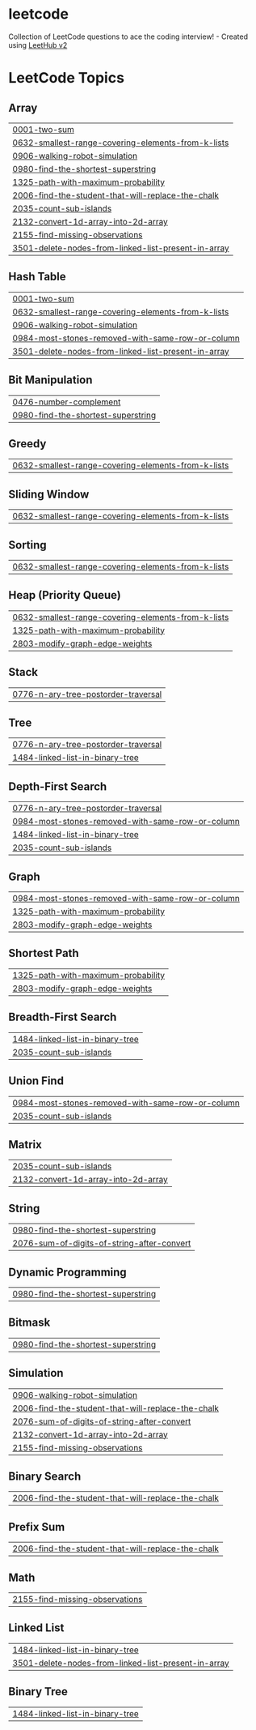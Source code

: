 # leetcode
Collection of LeetCode questions to ace the coding interview! - Created using [LeetHub v2](https://github.com/arunbhardwaj/LeetHub-2.0)

<!---LeetCode Topics Start-->
# LeetCode Topics
## Array
|  |
| ------- |
| [0001-two-sum](https://github.com/SRV1030/leetcode/tree/master/0001-two-sum) |
| [0632-smallest-range-covering-elements-from-k-lists](https://github.com/SRV1030/leetcode/tree/master/0632-smallest-range-covering-elements-from-k-lists) |
| [0906-walking-robot-simulation](https://github.com/SRV1030/leetcode/tree/master/0906-walking-robot-simulation) |
| [0980-find-the-shortest-superstring](https://github.com/SRV1030/leetcode/tree/master/0980-find-the-shortest-superstring) |
| [1325-path-with-maximum-probability](https://github.com/SRV1030/leetcode/tree/master/1325-path-with-maximum-probability) |
| [2006-find-the-student-that-will-replace-the-chalk](https://github.com/SRV1030/leetcode/tree/master/2006-find-the-student-that-will-replace-the-chalk) |
| [2035-count-sub-islands](https://github.com/SRV1030/leetcode/tree/master/2035-count-sub-islands) |
| [2132-convert-1d-array-into-2d-array](https://github.com/SRV1030/leetcode/tree/master/2132-convert-1d-array-into-2d-array) |
| [2155-find-missing-observations](https://github.com/SRV1030/leetcode/tree/master/2155-find-missing-observations) |
| [3501-delete-nodes-from-linked-list-present-in-array](https://github.com/SRV1030/leetcode/tree/master/3501-delete-nodes-from-linked-list-present-in-array) |
## Hash Table
|  |
| ------- |
| [0001-two-sum](https://github.com/SRV1030/leetcode/tree/master/0001-two-sum) |
| [0632-smallest-range-covering-elements-from-k-lists](https://github.com/SRV1030/leetcode/tree/master/0632-smallest-range-covering-elements-from-k-lists) |
| [0906-walking-robot-simulation](https://github.com/SRV1030/leetcode/tree/master/0906-walking-robot-simulation) |
| [0984-most-stones-removed-with-same-row-or-column](https://github.com/SRV1030/leetcode/tree/master/0984-most-stones-removed-with-same-row-or-column) |
| [3501-delete-nodes-from-linked-list-present-in-array](https://github.com/SRV1030/leetcode/tree/master/3501-delete-nodes-from-linked-list-present-in-array) |
## Bit Manipulation
|  |
| ------- |
| [0476-number-complement](https://github.com/SRV1030/leetcode/tree/master/0476-number-complement) |
| [0980-find-the-shortest-superstring](https://github.com/SRV1030/leetcode/tree/master/0980-find-the-shortest-superstring) |
## Greedy
|  |
| ------- |
| [0632-smallest-range-covering-elements-from-k-lists](https://github.com/SRV1030/leetcode/tree/master/0632-smallest-range-covering-elements-from-k-lists) |
## Sliding Window
|  |
| ------- |
| [0632-smallest-range-covering-elements-from-k-lists](https://github.com/SRV1030/leetcode/tree/master/0632-smallest-range-covering-elements-from-k-lists) |
## Sorting
|  |
| ------- |
| [0632-smallest-range-covering-elements-from-k-lists](https://github.com/SRV1030/leetcode/tree/master/0632-smallest-range-covering-elements-from-k-lists) |
## Heap (Priority Queue)
|  |
| ------- |
| [0632-smallest-range-covering-elements-from-k-lists](https://github.com/SRV1030/leetcode/tree/master/0632-smallest-range-covering-elements-from-k-lists) |
| [1325-path-with-maximum-probability](https://github.com/SRV1030/leetcode/tree/master/1325-path-with-maximum-probability) |
| [2803-modify-graph-edge-weights](https://github.com/SRV1030/leetcode/tree/master/2803-modify-graph-edge-weights) |
## Stack
|  |
| ------- |
| [0776-n-ary-tree-postorder-traversal](https://github.com/SRV1030/leetcode/tree/master/0776-n-ary-tree-postorder-traversal) |
## Tree
|  |
| ------- |
| [0776-n-ary-tree-postorder-traversal](https://github.com/SRV1030/leetcode/tree/master/0776-n-ary-tree-postorder-traversal) |
| [1484-linked-list-in-binary-tree](https://github.com/SRV1030/leetcode/tree/master/1484-linked-list-in-binary-tree) |
## Depth-First Search
|  |
| ------- |
| [0776-n-ary-tree-postorder-traversal](https://github.com/SRV1030/leetcode/tree/master/0776-n-ary-tree-postorder-traversal) |
| [0984-most-stones-removed-with-same-row-or-column](https://github.com/SRV1030/leetcode/tree/master/0984-most-stones-removed-with-same-row-or-column) |
| [1484-linked-list-in-binary-tree](https://github.com/SRV1030/leetcode/tree/master/1484-linked-list-in-binary-tree) |
| [2035-count-sub-islands](https://github.com/SRV1030/leetcode/tree/master/2035-count-sub-islands) |
## Graph
|  |
| ------- |
| [0984-most-stones-removed-with-same-row-or-column](https://github.com/SRV1030/leetcode/tree/master/0984-most-stones-removed-with-same-row-or-column) |
| [1325-path-with-maximum-probability](https://github.com/SRV1030/leetcode/tree/master/1325-path-with-maximum-probability) |
| [2803-modify-graph-edge-weights](https://github.com/SRV1030/leetcode/tree/master/2803-modify-graph-edge-weights) |
## Shortest Path
|  |
| ------- |
| [1325-path-with-maximum-probability](https://github.com/SRV1030/leetcode/tree/master/1325-path-with-maximum-probability) |
| [2803-modify-graph-edge-weights](https://github.com/SRV1030/leetcode/tree/master/2803-modify-graph-edge-weights) |
## Breadth-First Search
|  |
| ------- |
| [1484-linked-list-in-binary-tree](https://github.com/SRV1030/leetcode/tree/master/1484-linked-list-in-binary-tree) |
| [2035-count-sub-islands](https://github.com/SRV1030/leetcode/tree/master/2035-count-sub-islands) |
## Union Find
|  |
| ------- |
| [0984-most-stones-removed-with-same-row-or-column](https://github.com/SRV1030/leetcode/tree/master/0984-most-stones-removed-with-same-row-or-column) |
| [2035-count-sub-islands](https://github.com/SRV1030/leetcode/tree/master/2035-count-sub-islands) |
## Matrix
|  |
| ------- |
| [2035-count-sub-islands](https://github.com/SRV1030/leetcode/tree/master/2035-count-sub-islands) |
| [2132-convert-1d-array-into-2d-array](https://github.com/SRV1030/leetcode/tree/master/2132-convert-1d-array-into-2d-array) |
## String
|  |
| ------- |
| [0980-find-the-shortest-superstring](https://github.com/SRV1030/leetcode/tree/master/0980-find-the-shortest-superstring) |
| [2076-sum-of-digits-of-string-after-convert](https://github.com/SRV1030/leetcode/tree/master/2076-sum-of-digits-of-string-after-convert) |
## Dynamic Programming
|  |
| ------- |
| [0980-find-the-shortest-superstring](https://github.com/SRV1030/leetcode/tree/master/0980-find-the-shortest-superstring) |
## Bitmask
|  |
| ------- |
| [0980-find-the-shortest-superstring](https://github.com/SRV1030/leetcode/tree/master/0980-find-the-shortest-superstring) |
## Simulation
|  |
| ------- |
| [0906-walking-robot-simulation](https://github.com/SRV1030/leetcode/tree/master/0906-walking-robot-simulation) |
| [2006-find-the-student-that-will-replace-the-chalk](https://github.com/SRV1030/leetcode/tree/master/2006-find-the-student-that-will-replace-the-chalk) |
| [2076-sum-of-digits-of-string-after-convert](https://github.com/SRV1030/leetcode/tree/master/2076-sum-of-digits-of-string-after-convert) |
| [2132-convert-1d-array-into-2d-array](https://github.com/SRV1030/leetcode/tree/master/2132-convert-1d-array-into-2d-array) |
| [2155-find-missing-observations](https://github.com/SRV1030/leetcode/tree/master/2155-find-missing-observations) |
## Binary Search
|  |
| ------- |
| [2006-find-the-student-that-will-replace-the-chalk](https://github.com/SRV1030/leetcode/tree/master/2006-find-the-student-that-will-replace-the-chalk) |
## Prefix Sum
|  |
| ------- |
| [2006-find-the-student-that-will-replace-the-chalk](https://github.com/SRV1030/leetcode/tree/master/2006-find-the-student-that-will-replace-the-chalk) |
## Math
|  |
| ------- |
| [2155-find-missing-observations](https://github.com/SRV1030/leetcode/tree/master/2155-find-missing-observations) |
## Linked List
|  |
| ------- |
| [1484-linked-list-in-binary-tree](https://github.com/SRV1030/leetcode/tree/master/1484-linked-list-in-binary-tree) |
| [3501-delete-nodes-from-linked-list-present-in-array](https://github.com/SRV1030/leetcode/tree/master/3501-delete-nodes-from-linked-list-present-in-array) |
## Binary Tree
|  |
| ------- |
| [1484-linked-list-in-binary-tree](https://github.com/SRV1030/leetcode/tree/master/1484-linked-list-in-binary-tree) |
<!---LeetCode Topics End-->